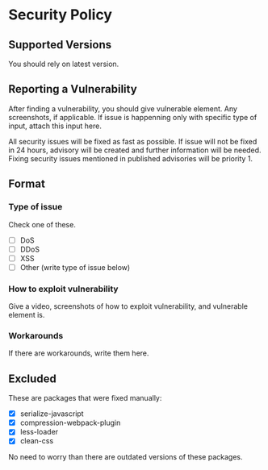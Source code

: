 # Security Policy

## Supported Versions

You should rely on latest version.

## Reporting a Vulnerability

After finding a vulnerability,
you should give vulnerable element.
Any screenshots, if applicable.
If issue is happenning only
with specific type of input,
attach this input here. 

All security issues will
be fixed as fast as possible.
If issue will not be fixed
in 24 hours, advisory will
be created and further information
will be needed. Fixing security
issues mentioned in published
advisories will be priority 1.

## Format

### Type of issue
Check one of these.
- [ ] DoS
- [ ] DDoS
- [ ] XSS
- [ ] Other (write type of issue below)

### How to exploit vulnerability
Give a video, screenshots
of how to exploit vulnerability,
and vulnerable element is.

### Workarounds
If there are workarounds,
write them here.

## Excluded
These are packages that were
fixed manually: 
- [x] serialize-javascript
- [x] compression-webpack-plugin
- [x] less-loader
- [x] clean-css

No need to worry than 
there are outdated versions
of these packages.
